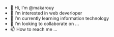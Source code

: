 - 👋 Hi, I’m @makarouy
- 👀 I’m interested in web deverloper 
- 🌱 I’m currently learning information technology
- 💞️ I’m looking to collaborate on ...
- 📫 How to reach me ...

<!---
makarouy/makarouy is a ✨ special ✨ repository because its `README.md` (this file) appears on your GitHub profile.
You can click the Preview link to take a look at your changes.
--->

